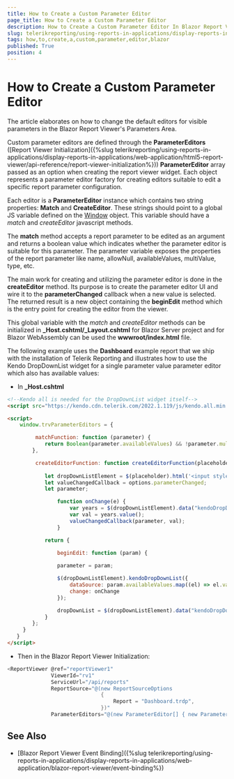 ```yaml
---
title: How to Create a Custom Parameter Editor
page_title: How to Create a Custom Parameter Editor 
description: How to Create a Custom Parameter Editor In Blazor Report Viewer
slug: telerikreporting/using-reports-in-applications/display-reports-in-applications/web-application/blazor-report-viewer/how-to-create-a-custom-parameter-editor
tags: how,to,create,a,custom,parameter,editor,blazor
published: True
position: 4
---
```


# How to Create a Custom Parameter Editor

The article elaborates on how to change the default editors for visible parameters in the Blazor Report Viewer's Parameters Area. 

Custom parameter editors are defined through the **ParameterEditors** ([Report Viewer Initialization]({%slug telerikreporting/using-reports-in-applications/display-reports-in-applications/web-application/html5-report-viewer/api-reference/report-viewer-initialization%})) **ParameterEditor** array passed as an option when creating the report viewer widget.
Each object represents a parameter editor factory for creating editors suitable to edit a specific report parameter configuration. 

Each editor is a **ParameterEditor** instance which contains two string properties: __Match__ and __CreateEditor__. These strings should point to a global JS variable defined on the [Window](https://developer.mozilla.org/en-US/docs/Web/API/Window) object.
This variable should have a _match_ and _createEditor_ javascript methods. 

The __match__ method accepts a report parameter to be edited as an argument and returns a boolean value which indicates whether the parameter editor is suitable for this parameter. The parameter variable exposes the properties of the report parameter like name, allowNull, availableValues, multiValue, type, etc. 

The main work for creating and utilizing the parameter editor is done in the __createEditor__ method. Its purpose is to create the parameter editor UI and wire it to the __parameterChanged__ callback when a new value is selected. The returned result is a new object containing the __beginEdit__ method which is the entry point for creating the editor from the viewer. 

This global variable with the _match_ and _createEditor_ methods can be initialized in **\_Host.cshtml/\_Layout.cshtml** for Blazor Server project and for Blazor WebAssembly can be used the **wwwroot/index.html** file.

The following example uses the **Dashboard** example report that we ship with the installation of Telerik Reporting and illustrates how to use the Kendo DropDownList widget for a single parameter value parameter editor which also has available values: 

- In **\_Host.cshtml**

````HTML
<!--Kendo all is needed for the DropDownList widget itself-->
<script src="https://kendo.cdn.telerik.com/2022.1.119/js/kendo.all.min.js"></script>

<script>
    window.trvParameterEditors = {

         matchFunction: function (parameter) {
            return Boolean(parameter.availableValues) && !parameter.multivalue;
        },

         createEditorFunction: function createEditorFunction(placeholder, options) {
        
            let dropDownListElement = $(placeholder).html('<input style="width: 50px;" />');
            let valueChangedCallback = options.parameterChanged;
            let parameter;

                function onChange(e) {
                    var years = $(dropDownListElement).data("kendoDropDownList");
                    var val = years.value();
                    valueChangedCallback(parameter, val);
                }

            return {
            
                beginEdit: function (param) {

                parameter = param;

                $(dropDownListElement).kendoDropDownList({
                    dataSource: param.availableValues.map((el) => el.value),
                    change: onChange
                });

                dropDownList = $(dropDownListElement).data("kendoDropDownList");
            }
        };
     }
   }
</script>
````

- Then in the Blazor Report Viewer Initialization:

````C#
<ReportViewer @ref="reportViewer1"
              ViewerId="rv1"
              ServiceUrl="/api/reports"
              ReportSource="@(new ReportSourceOptions
                              {
                                  Report = "Dashboard.trdp",
                              })"
              ParameterEditors="@(new ParameterEditor[] { new ParameterEditor() { CreateEditor = "trvParameterEditors.createEditorFunction", Match = "trvParameterEditors.matchFunction" } })"
````


## See Also

* [Blazor Report Viewer Event Binding]({%slug telerikreporting/using-reports-in-applications/display-reports-in-applications/web-application/blazor-report-viewer/event-binding%})
